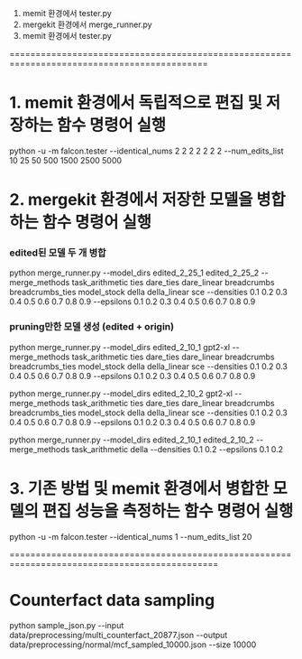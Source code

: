 1. memit 환경에서 tester.py
2. mergekit 환경에서 merge_runner.py
3. memit 환경에서 tester.py

============================================================================================

# 1. memit 환경에서 독립적으로 편집 및 저장하는 함수 명령어 실행
python -u -m falcon.tester --identical_nums 2 2 2 2 2 2 2 --num_edits_list 10 25 50 500 1500 2500 5000



# 2. mergekit 환경에서 저장한 모델을 병합하는 함수 명령어 실행
### edited된 모델 두 개 병합
python merge_runner.py --model_dirs edited_2_25_1 edited_2_25_2 --merge_methods task_arithmetic ties dare_ties dare_linear breadcrumbs breadcrumbs_ties model_stock della della_linear sce --densities 0.1 0.2 0.3 0.4 0.5 0.6 0.7 0.8 0.9 --epsilons 0.1 0.2 0.3 0.4 0.5 0.6 0.7 0.8 0.9

### pruning만한 모델 생성 (edited + origin)
python merge_runner.py --model_dirs edited_2_10_1 gpt2-xl --merge_methods task_arithmetic ties dare_ties dare_linear breadcrumbs breadcrumbs_ties model_stock della della_linear sce --densities 0.1 0.2 0.3 0.4 0.5 0.6 0.7 0.8 0.9 --epsilons 0.1 0.2 0.3 0.4 0.5 0.6 0.7 0.8 0.9

python merge_runner.py --model_dirs edited_2_10_2 gpt2-xl --merge_methods task_arithmetic ties dare_ties dare_linear breadcrumbs breadcrumbs_ties model_stock della della_linear sce --densities 0.1 0.2 0.3 0.4 0.5 0.6 0.7 0.8 0.9 --epsilons 0.1 0.2 0.3 0.4 0.5 0.6 0.7 0.8 0.9



python merge_runner.py --model_dirs edited_2_10_1 edited_2_10_2 --merge_methods task_arithmetic della --densities 0.1 0.2 --epsilons 0.1 0.2


# 3. 기존 방법 및 memit 환경에서 병합한 모델의 편집 성능을 측정하는 함수 명령어 실행
python -u -m falcon.tester --identical_nums 1 --num_edits_list 20




==============================================================================================
# Counterfact data sampling
python sample_json.py --input data/preprocessing/multi_counterfact_20877.json --output data/preprocessing/normal/mcf_sampled_10000.json --size 10000
